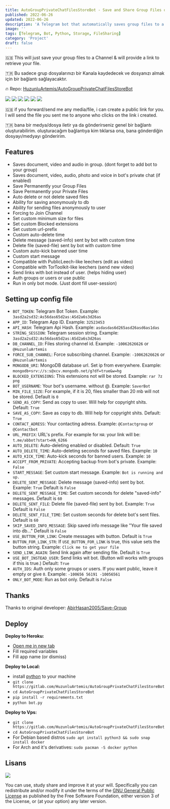 ```yaml
---
title: AutoGroupPrivateChatFilesStoreBot - Save and Share Group Files on Telegram
published: 2022-06-26
updated: 2022-06-26
description: 'A Telegram bot that automatically saves group files to a channel and provides retrieval links'
image: ''
tags: [Telegram, Bot, Python, Storage, FileSharing]
category: 'Project'
draft: false
---
```


🇬🇧 This will just save your group files to a Channel & will provide a link to retrieve your file.

🇹🇷 Bu sadece grup dosyalarınızı bir Kanala kaydedecek ve dosyanızı almak için bir bağlantı sağlayacaktır.

🔥 Repo: [HuzunluArtemis/AutoGroupPrivateChatFilesStoreBot](https://gitlab.com/HuzunluArtemis/AutoGroupPrivateChatFilesStoreBot)

[![](https://img.shields.io/gitlab/license/HuzunluArtemis/AutoGroupPrivateChatFilesStoreBot?style=flat)](#)
[![](https://visitor-badge.laobi.icu/badge?page_id=huzunluartemis.AutoGroupPrivateChatFilesStoreBot)](#)
[![](https://img.shields.io/twitter/follow/huzunluartemis?&label=twitter&color=blue&style=flat&logo=twitter)](https://twitter.com/HuzunluArtemis)
[![](https://img.shields.io/badge/telegram-up-blue?style=for-the-badge&logo=telegram&logoColor=blue&style=flat)](https://t.me/HuzunluArtemis)
[![](https://img.shields.io/endpoint?style=flat&url=https%3A%2F%2Frunkit.io%2Fdamiankrawczyk%2Ftelegram-badge%2Fbranches%2Fmaster%3Furl%3Dhttps%3A%2F%2Ft.me/HuzunluArtemis)](https://t.me/HuzunluArtemis)
[![](https://img.shields.io/badge/artemis.pages-.dev-blue?style=flat&logo=devdotto&style=flat)](https://artemis.pages.dev/)

🇬🇧 if you forward/send me any media/file, i can create a public link for you.
I will send the file you sent me to anyone who clicks on the link i created.

🇹🇷 bana bir medya/dosya iletir ya da gönderirseniz genel bir bağlantı oluşturabilirim.
oluşturacağım bağlantıya kim tıklarsa ona, bana gönderdiğin dosyayı/medyayı gönderirim.

## Features

- Saves document, video and audio in group. (dont forget to add bot to your group)
- Saves document, video, audio, photo and voice in bot's private chat (if enabled)
- Save Permanently your Group Files
- Save Permanently your Private Files
- Auto delete or not delete saved files
- Ability for saving anonymously to db
- Ability for sending files anonymously to user
- Forcing to Join Channel
- Set custom minimum size for files
- Set custom Blocked extensions
- Set custom url-prefix
- Custom auto-delete time
- Delete message (saved-info) sent by bot with custom time
- Delete file (saved-file) sent by bot with custom time
- Custom auto-kick banned user time
- Custom start message
- Compatible with PublicLeech-like leechers (edit as video)
- Compatible with TorToolkit-like leechers (send new video)
- Send links with bot instead of user. (helps hiding user)
- Auth groups or users or use public
- Run in only bot mode. (Just dont fill user-session)

## Setting up config file

- `BOT_TOKEN`: Telegram Bot Token. Example: `3asd2a2sd32:As56das65d2as:ASd2a6s3d26as`
- `APP_ID`: Telegram App ID. Example: `32523453`
- `API_HASH`: Telegram Api Hash. Example: `asdasdas6d265asd26asd6as1das`
- `STRING_SESSION`: Telegram session string. Example: `3asd2a2sd32:As56das65d2as:ASd2a6s3d26as`
- `DB_CHANNEL_ID`: Files storing channel id. Example: `-10062626626` or `@HuzunluArtemis`
- `FORCE_SUB_CHANNEL`: Force subscribing channel. Example: `-10062626626` or `@HuzunluArtemis`
- `MONGODB_URI`: MongoDB database url. Set ip from everywhere. Example: `mongodb+srv://s:s@xcv.mongodb.net/g?df=true&w=hg`
- `BLOCKED_EXTENSIONS`: This extensions not will be stored. Example: `rar 7z png`
- `BOT_USERNAME`: Your bot's username. without @. Example: `SaverBot`
- `MIN_FILE_SIZE`: For example, if it is 20, files smaller than 20 mb will not be stored. Default is `0`
- `SEND_AS_COPY`: Send as copy to user. Will help for copyright shits. Default: `True`
- `SAVE_AS_COPY`: Save as copy to db. Will help for copyright shits. Default: `True`
- `CONTACT_ADRESS`: Your contacting adress. Example: `@Contactgroup` or `@Contactbot`
- `URL_PREFIX`: URL's prefix. For example for `HA`: your link will be: `t.me/abbot?start=HA_6266`
- `AUTO_DELETE`: Auto-deleting enabled or disabled. Default: `True`
- `AUTO_DELETE_TIME`: Auto-deleting seconds for saved files. Example: `10`
- `AUTO_KICK_TIME`: Auto-kick seconds for banned users. Example: `10`
- `ACCEPT_FROM_PRIVATE`: Accepting backup from bot's private. Example: `False`
- `START_MESSAGE`: Set custom start message. Example: `Bot is running and up.`
- `DELETE_SENT_MESSAGE`: Delete message (saved-info) sent by bot. Example: `True` Default is `False`
- `DELETE_SENT_MESSAGE_TIME`: Set custom seconds for delete "saved-info" messages. Default is `60`
- `DELETE_SENT_FILE`: Delete file (saved-file) sent by bot. Example: `True` Default is `False`
- `DELETE_SENT_FILE_TIME`: Set custom seconds for delete bot's sent files. Default is `60`
- `SKIP_SAVED_INFO_MESSAGE`: Skip saved info message like "Your file saved into db..." Default is `False`
- `USE_BUTTON_FOR_LINK`: Create messages with button. Default is `True`
- `BUTTON_FOR_LINK_STR`: If `USE_BUTTON_FOR_LINK` is true, this value sets the button string. Example: `Click me to get your file`
- `SEND_LINK_AGAIN`: Send link again after sending file. Default is `True`
- `USE_BOT_INSTEAD_USER`: Send links wit bot. (Button will works with groups if this is true.) Default: `True`
- `AUTH_IDS`: Auth only some groups or users. If you want public, leave it empty or give `0`. Example: `-100656 56191 -10056561`
- `ONLY_BOT_MODE`: Run as bot only. Default is `False`

## Thanks

Thanks to original developer: <a href="https://github.com/AbirHasan2005/Save-Group">AbirHasan2005/Save-Group</a> 

## Deploy

<b>Deploy to Heroku:</b>

- [Open me in new tab](https://heroku.com/deploy?template=https://gitlab.com/HuzunluArtemis/AutoGroupPrivateChatFilesStoreBot)
- Fill required variables
- Fill app name (or dismiss)

<b>Deploy to Local:</b>

- install [python](https://www.python.org/downloads/) to your machine
- `git clone https://gitlab.com/HuzunluArtemis/AutoGroupPrivateChatFilesStoreBot`
- `cd AutoGroupPrivateChatFilesStoreBot`
- `pip install -r requirements.txt`
- `python bot.py`

<b>Deploy to Vps:</b>

- `git clone https://gitlab.com/HuzunluArtemis/AutoGroupPrivateChatFilesStoreBot`
- `cd AutoGroupPrivateChatFilesStoreBot`
- For Debian based distros `sudo apt install python3 && sudo snap install docker`
- For Arch and it's derivatives: `sudo pacman -S docker python`

## Lisans

![](https://www.gnu.org/graphics/gplv3-127x51.png)

You can use, study share and improve it at your will. Specifically you can redistribute and/or modify it under the terms of the [GNU General Public License](https://www.gnu.org/licenses/gpl-3.0.html) as published by the Free Software Foundation, either version 3 of the License, or (at your option) any later version.